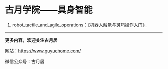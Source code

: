 # 古月学院——具身智能

1. robot_tactile_and_agile_operations：[《机器人触觉与灵巧操作入门》](https://zyesr.xetslk.com/s/SBCR0) 

------

**更多内容，欢迎关注古月居**

网站：https://www.guyuehome.com/

微信公众号：古月居
